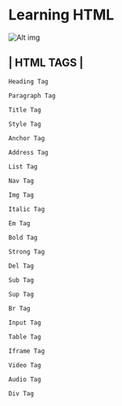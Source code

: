 # Learning HTML

![Alt img](https://img.shields.io/badge/Learning-Html-green)

## | HTML TAGS |

    Heading Tag

    Paragraph Tag

    Title Tag

    Style Tag

    Anchor Tag

    Address Tag

    List Tag

    Nav Tag

    Img Tag

    Italic Tag

    Em Tag

    Bold Tag

    Strong Tag

    Del Tag

    Sub Tag

    Sup Tag

    Br Tag

    Input Tag

    Table Tag

    Iframe Tag

    Video Tag

    Audio Tag

    Div Tag
